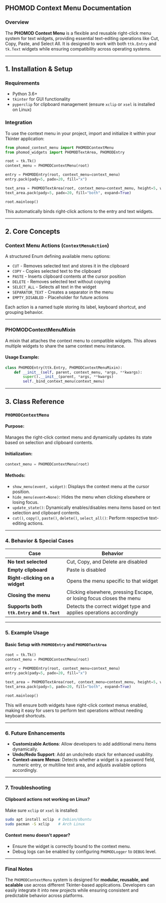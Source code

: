 ## **PHOMOD Context Menu Documentation**

### **Overview**
The **PHOMOD Context Menu** is a flexible and reusable right-click menu system for text widgets, providing essential text-editing operations like Cut, Copy, Paste, and Select All. It is designed to work with both `ttk.Entry` and `tk.Text` widgets while ensuring compatibility across operating systems.

---

## **1. Installation & Setup**

### **Requirements**
- Python 3.6+
- `tkinter` for GUI functionality
- `pyperclip` for clipboard management (ensure `xclip` or `xsel` is installed on Linux)

### **Integration**
To use the context menu in your project, import and initialize it within your Tkinter application:

```python
from phomod_context_menu import PHOMODContextMenu
from phomod_widgets import PHOMODTextArea, PHOMODEntry

root = tk.Tk()
context_menu = PHOMODContextMenu(root)

entry = PHOMODEntry(root, context_menu=context_menu)
entry.pack(pady=5, padx=20, fill="x")

text_area = PHOMODTextArea(root, context_menu=context_menu, height=5, width=40)
text_area.pack(pady=5, padx=20, fill="both", expand=True)

root.mainloop()
```

This automatically binds right-click actions to the entry and text widgets.

---

## **2. Core Concepts**

### **Context Menu Actions (`ContextMenuAction`)**
A structured Enum defining available menu options:

- `CUT` - Removes selected text and stores it in the clipboard
- `COPY` - Copies selected text to the clipboard
- `PASTE` - Inserts clipboard contents at the cursor position
- `DELETE` - Removes selected text without copying
- `SELECT_ALL` - Selects all text in the widget
- `SEPARATOR_TEXT` - Creates a separator in the menu
- `EMPTY_DISABLED` - Placeholder for future actions

Each action is a named tuple storing its label, keyboard shortcut, and grouping behavior.

---

### **PHOMODContextMenuMixin**
A mixin that attaches the context menu to compatible widgets. This allows multiple widgets to share the same context menu instance.

#### **Usage Example:**
```python
class PHOMODEntry(ttk.Entry, PHOMODContextMenuMixin):
    def __init__(self, parent, context_menu, *args, **kwargs):
        super().__init__(parent, *args, **kwargs)
        self._bind_context_menu(context_menu)
```

---

## **3. Class Reference**

### **`PHOMODContextMenu`**
#### **Purpose:**
Manages the right-click context menu and dynamically updates its state based on selection and clipboard contents.

#### **Initialization:**
```python
context_menu = PHOMODContextMenu(root)
```

#### **Methods:**
- `show_menu(event, widget)`: Displays the context menu at the cursor position.
- `hide_menu(event=None)`: Hides the menu when clicking elsewhere or losing focus.
- `update_state()`: Dynamically enables/disables menu items based on text selection and clipboard contents.
- `cut()`, `copy()`, `paste()`, `delete()`, `select_all()`: Perform respective text-editing actions.

---

### **4. Behavior & Special Cases**
| Case | Behavior |
|------|---------|
| **No text selected** | Cut, Copy, and Delete are disabled |
| **Empty clipboard** | Paste is disabled |
| **Right-clicking on a widget** | Opens the menu specific to that widget |
| **Closing the menu** | Clicking elsewhere, pressing Escape, or losing focus closes the menu |
| **Supports both `ttk.Entry` and `tk.Text`** | Detects the correct widget type and applies operations accordingly |

---

### **5. Example Usage**

#### **Basic Setup with `PHOMODEntry` and `PHOMODTextArea`**
```python
root = tk.Tk()
context_menu = PHOMODContextMenu(root)

entry = PHOMODEntry(root, context_menu=context_menu)
entry.pack(pady=5, padx=20, fill="x")

text_area = PHOMODTextArea(root, context_menu=context_menu, height=5, width=40)
text_area.pack(pady=5, padx=20, fill="both", expand=True)

root.mainloop()
```

This will ensure both widgets have right-click context menus enabled, making it easy for users to perform text operations without needing keyboard shortcuts.

---

### **6. Future Enhancements**
- **Customizable Actions**: Allow developers to add additional menu items dynamically.
- **Undo/Redo Support**: Add an undo/redo stack for enhanced usability.
- **Context-aware Menus**: Detects whether a widget is a password field, numeric entry, or multiline text area, and adjusts available options accordingly.

---

### **7. Troubleshooting**
#### **Clipboard actions not working on Linux?**
Make sure `xclip` or `xsel` is installed:
```bash
sudo apt install xclip  # Debian/Ubuntu
sudo pacman -S xclip    # Arch Linux
```

#### **Context menu doesn't appear?**
- Ensure the widget is correctly bound to the context menu.
- Debug logs can be enabled by configuring `PHOMODLogger` to `DEBUG` level.

---

### **Final Notes**
The `PHOMODContextMenu` system is designed for **modular, reusable, and scalable** use across different Tkinter-based applications. Developers can easily integrate it into new projects while ensuring consistent and predictable behavior across platforms.
